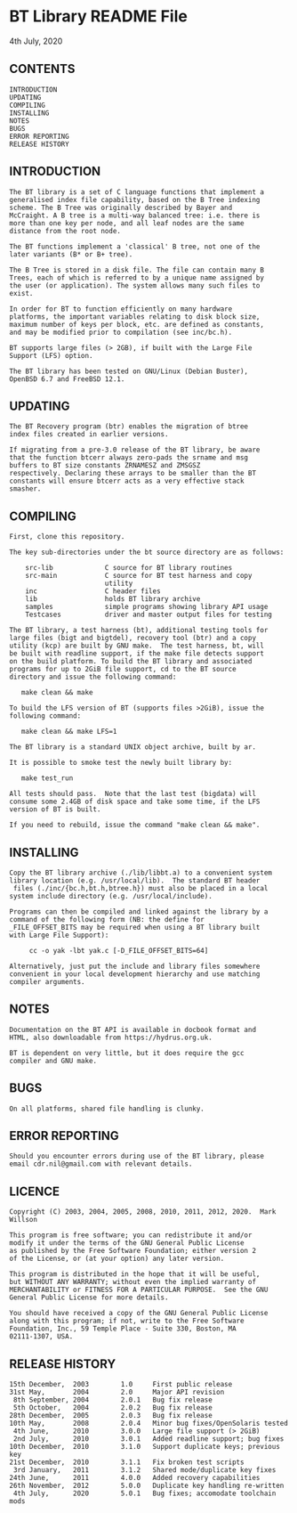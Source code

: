 # BT Library README File

4th July, 2020

## CONTENTS
    INTRODUCTION
    UPDATING
    COMPILING
    INSTALLING
    NOTES
    BUGS
    ERROR REPORTING
    RELEASE HISTORY

## INTRODUCTION
    The BT library is a set of C language functions that implement a
    generalised index file capability, based on the B Tree indexing
    scheme. The B Tree was originally described by Bayer and
    McCraight. A B tree is a multi-way balanced tree: i.e. there is
    more than one key per node, and all leaf nodes are the same
    distance from the root node.

    The BT functions implement a 'classical' B tree, not one of the
    later variants (B* or B+ tree).

    The B Tree is stored in a disk file. The file can contain many B
    Trees, each of which is referred to by a unique name assigned by
    the user (or application). The system allows many such files to
    exist.

    In order for BT to function efficiently on many hardware
    platforms, the important variables relating to disk block size,
    maximum number of keys per block, etc. are defined as constants,
    and may be modified prior to compilation (see inc/bc.h).

    BT supports large files (> 2GB), if built with the Large File
    Support (LFS) option.

    The BT library has been tested on GNU/Linux (Debian Buster),
    OpenBSD 6.7 and FreeBSD 12.1.

## UPDATING
    The BT Recovery program (btr) enables the migration of btree
    index files created in earlier versions.

    If migrating from a pre-3.0 release of the BT library, be aware
    that the function btcerr always zero-pads the srname and msg
    buffers to BT size constants ZRNAMESZ and ZMSGSZ
    respectively. Declaring these arrays to be smaller than the BT
    constants will ensure btcerr acts as a very effective stack
    smasher.

## COMPILING
    First, clone this repository.

    The key sub-directories under the bt source directory are as follows:

        src-lib             C source for BT library routines
        src-main            C source for BT test harness and copy
                            utility
        inc                 C header files
        lib                 holds BT library archive
        samples             simple programs showing library API usage
        Testcases           driver and master output files for testing

    The BT library, a test harness (bt), additional testing tools for
    large files (bigt and bigtdel), recovery tool (btr) and a copy
    utility (kcp) are built by GNU make.  The test harness, bt, will
    be built with readline support, if the make file detects support
    on the build platform. To build the BT library and associated
    programs for up to 2GiB file support, cd to the BT source
    directory and issue the following command:

       make clean && make

    To build the LFS version of BT (supports files >2GiB), issue the
    following command:

       make clean && make LFS=1

    The BT library is a standard UNIX object archive, built by ar.

    It is possible to smoke test the newly built library by:

       make test_run

    All tests should pass.  Note that the last test (bigdata) will
    consume some 2.4GB of disk space and take some time, if the LFS
    version of BT is built.

    If you need to rebuild, issue the command "make clean && make".

## INSTALLING
    Copy the BT library archive (./lib/libbt.a) to a convenient system
    library location (e.g. /usr/local/lib).  The standard BT header
     files (./inc/{bc.h,bt.h,btree.h}) must also be placed in a local
    system include directory (e.g. /usr/local/include).

    Programs can then be compiled and linked against the library by a
    command of the following form (NB: the define for
    _FILE_OFFSET_BITS may be required when using a BT library built
    with Large File Support):

         cc -o yak -lbt yak.c [-D_FILE_OFFSET_BITS=64]

    Alternatively, just put the include and library files somewhere
    convenient in your local development hierarchy and use matching
    compiler arguments.

## NOTES
    Documentation on the BT API is available in docbook format and
    HTML, also downloadable from https://hydrus.org.uk.

    BT is dependent on very little, but it does require the gcc
    compiler and GNU make.

## BUGS
    On all platforms, shared file handling is clunky.

## ERROR REPORTING
    Should you encounter errors during use of the BT library, please
    email cdr.nil@gmail.com with relevant details.

## LICENCE
    Copyright (C) 2003, 2004, 2005, 2008, 2010, 2011, 2012, 2020.  Mark Willson

    This program is free software; you can redistribute it and/or
    modify it under the terms of the GNU General Public License
    as published by the Free Software Foundation; either version 2
    of the License, or (at your option) any later version.

    This program is distributed in the hope that it will be useful,
    but WITHOUT ANY WARRANTY; without even the implied warranty of
    MERCHANTABILITY or FITNESS FOR A PARTICULAR PURPOSE.  See the GNU
    General Public License for more details.

    You should have received a copy of the GNU General Public License
    along with this program; if not, write to the Free Software
    Foundation, Inc., 59 Temple Place - Suite 330, Boston, MA
    02111-1307, USA.

## RELEASE HISTORY
    15th December,  2003        1.0     First public release
    31st May,       2004        2.0     Major API revision
     8th September, 2004        2.0.1   Bug fix release
     5th October,   2004        2.0.2   Bug fix release
    28th December,  2005        2.0.3   Bug fix release
    10th May,       2008        2.0.4   Minor bug fixes/OpenSolaris tested
     4th June,      2010        3.0.0   Large file support (> 2GiB)
     2nd July,      2010        3.0.1   Added readline support; bug fixes
    10th December,  2010        3.1.0   Support duplicate keys; previous key
    21st December,  2010        3.1.1   Fix broken test scripts
     3rd January,   2011        3.1.2   Shared mode/duplicate key fixes
    24th June,      2011        4.0.0   Added recovery capabilities
    26th November,  2012        5.0.0   Duplicate key handling re-written
     4th July,      2020        5.0.1   Bug fixes; accomodate toolchain mods
